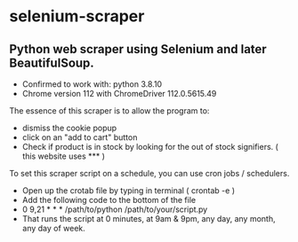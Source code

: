 # selenium-scraper

## Python web scraper using Selenium and later BeautifulSoup.

* Confirmed to work with: python 3.8.10
* Chrome version 112 with ChromeDriver 112.0.5615.49

The essence of this scraper is to allow the program to:
- dismiss the cookie popup
- click on an "add to cart" button
- Check if product is in stock by looking for the out of stock signifiers. ( this website uses *** )

To set this scraper script on a schedule, you can use cron jobs / schedulers.
  - Open up the crotab file by typing in terminal ( crontab -e )
  - Add the following code to the bottom of the file
  -   0 9,21 * * * /path/to/python /path/to/your/script.py
  - That runs the script at 0 minutes, at 9am & 9pm, any day, any month, any day of week.
